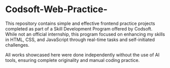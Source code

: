 # Codsoft-Web-Practice-
This repository contains simple and effective frontend practice projects completed as part of a Skill Development Program offered by Codsoft. While not an official internship, this program focused on enhancing my skills in HTML, CSS, and JavaScript through real-time tasks and self-initiated challenges.

All works showcased here were done independently without the use of AI tools, ensuring complete originality and manual coding practice.

